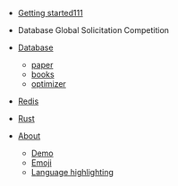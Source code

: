 - [Getting started111]()

- Database Global Solicitation Competition

- [Database](md/Database/README.md)
  - [paper](/docs/md/Database/07_paper/README.md)
  - [books](md/Database/10_books/README.md)
  - [optimizer](md/Database/08_optimizer/README.md)

- [Redis](md/Redis/README.md)

- [Rust](md/Rust/README.md)

- [About](md/about.md)
  - [Demo](demo.md)
  - [Emoji](emoji.md)
  - [Language highlighting](language-highlight.md)

